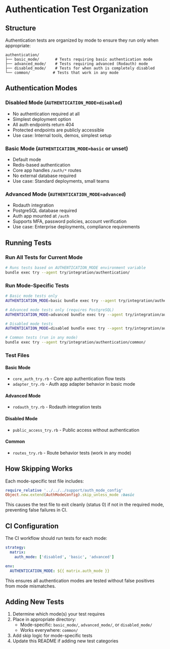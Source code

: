 # Authentication Test Organization

## Structure

Authentication tests are organized by mode to ensure they run only when appropriate:

```
authentication/
├── basic_mode/       # Tests requiring basic authentication mode
├── advanced_mode/    # Tests requiring advanced (Rodauth) mode
├── disabled_mode/    # Tests for when auth is completely disabled
└── common/          # Tests that work in any mode
```

## Authentication Modes

### Disabled Mode (`AUTHENTICATION_MODE=disabled`)
- No authentication required at all
- Simplest deployment option
- All auth endpoints return 404
- Protected endpoints are publicly accessible
- Use case: Internal tools, demos, simplest setup

### Basic Mode (`AUTHENTICATION_MODE=basic` or unset)
- Default mode
- Redis-based authentication
- Core app handles `/auth/*` routes
- No external database required
- Use case: Standard deployments, small teams

### Advanced Mode (`AUTHENTICATION_MODE=advanced`)
- Rodauth integration
- PostgreSQL database required
- Auth app mounted at `/auth`
- Supports MFA, password policies, account verification
- Use case: Enterprise deployments, compliance requirements

## Running Tests

### Run All Tests for Current Mode
```bash
# Runs tests based on AUTHENTICATION_MODE environment variable
bundle exec try --agent try/integration/authentication/
```

### Run Mode-Specific Tests
```bash
# Basic mode tests only
AUTHENTICATION_MODE=basic bundle exec try --agent try/integration/authentication/basic_mode/

# Advanced mode tests only (requires PostgreSQL)
AUTHENTICATION_MODE=advanced bundle exec try --agent try/integration/authentication/advanced_mode/

# Disabled mode tests
AUTHENTICATION_MODE=disabled bundle exec try --agent try/integration/authentication/disabled_mode/

# Common tests (run in any mode)
bundle exec try --agent try/integration/authentication/common/
```

### Test Files

#### Basic Mode
- `core_auth_try.rb` - Core app authentication flow tests
- `adapter_try.rb` - Auth app adapter behavior in basic mode

#### Advanced Mode
- `rodauth_try.rb` - Rodauth integration tests

#### Disabled Mode
- `public_access_try.rb` - Public access without authentication

#### Common
- `routes_try.rb` - Route behavior tests (work in any mode)

## How Skipping Works

Each mode-specific test file includes:
```ruby
require_relative '../../../support/auth_mode_config'
Object.new.extend(AuthModeConfig).skip_unless_mode :basic
```

This causes the test file to exit cleanly (status 0) if not in the required mode, preventing false failures in CI.

## CI Configuration

The CI workflow should run tests for each mode:
```yaml
strategy:
  matrix:
    auth_mode: ['disabled', 'basic', 'advanced']

env:
  AUTHENTICATION_MODE: ${{ matrix.auth_mode }}
```

This ensures all authentication modes are tested without false positives from mode mismatches.

## Adding New Tests

1. Determine which mode(s) your test requires
2. Place in appropriate directory:
   - Mode-specific: `basic_mode/`, `advanced_mode/`, or `disabled_mode/`
   - Works everywhere: `common/`
3. Add skip logic for mode-specific tests
4. Update this README if adding new test categories
